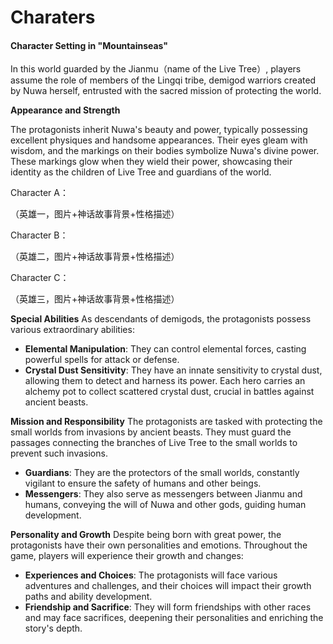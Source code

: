 # Charaters

#### Character Setting in "Mountainseas"

In this world guarded by the Jianmu（name of the Live Tree）, players assume the role of members of the Lingqi tribe, demigod warriors created by Nuwa herself, entrusted with the sacred mission of protecting the world.

**Appearance and Strength**&#x20;

The protagonists inherit Nuwa's beauty and power, typically possessing excellent physiques and handsome appearances. Their eyes gleam with wisdom, and the markings on their bodies symbolize Nuwa's divine power. These markings glow when they wield their power, showcasing their identity as the children of Live Tree and guardians of the world.

Character A：

（英雄一，图片+神话故事背景+性格描述）

Character B：

（英雄二，图片+神话故事背景+性格描述）

Character C：

（英雄三，图片+神话故事背景+性格描述）







**Special Abilities** As descendants of demigods, the protagonists possess various extraordinary abilities:

* **Elemental Manipulation**: They can control elemental forces, casting powerful spells for attack or defense.
* **Crystal Dust Sensitivity**: They have an innate sensitivity to crystal dust, allowing them to detect and harness its power. Each hero carries an alchemy pot to collect scattered crystal dust, crucial in battles against ancient beasts.

**Mission and Responsibility** The protagonists are tasked with protecting the small worlds from invasions by ancient beasts. They must guard the passages connecting the branches of  Live Tree to the small worlds to prevent such invasions.

* **Guardians**: They are the protectors of the small worlds, constantly vigilant to ensure the safety of humans and other beings.
* **Messengers**: They also serve as messengers between Jianmu and humans, conveying the will of Nuwa and other gods, guiding human development.

**Personality and Growth** Despite being born with great power, the protagonists have their own personalities and emotions. Throughout the game, players will experience their growth and changes:

* **Experiences and Choices**: The protagonists will face various adventures and challenges, and their choices will impact their growth paths and ability development.
* **Friendship and Sacrifice**: They will form friendships with other races and may face sacrifices, deepening their personalities and enriching the story's depth.







